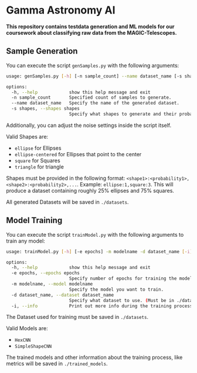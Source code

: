 # Gamma Astronomy AI

**This repository contains testdata generation and ML models for our coursework about classifying raw data from the MAGIC-Telescopes.**

## Sample Generation

You can execute the script `genSamples.py` with the following arguments:

```sh
usage: genSamples.py [-h] [-n sample_count] --name dataset_name [-s shapes]

options:
  -h, --help            show this help message and exit
  -n sample_count       Specified count of samples to generate.
  --name dataset_name   Specify the name of the generated dataset.
  -s shapes, --shapes shapes
                        Specify what shapes to generate and their probabilities.
```

Additionally, you can adjust the noise settings inside the script itself.

Valid Shapes are:
- `ellipse` for Ellipses
- `ellipse-centered` for Ellipses that point to the center
- `square` for Squares
- `triangle` for triangle

Shapes must be provided in the following format: `<shape1>:<probability1>,<shape2>:<probability2>,...`.
Example: `ellipse:1,square:3`. This will produce a dataset containing roughly 25% ellipses and 75% squares.

All generated Datasets will be saved in `./datasets`.


## Model Training

You can execute the script `trainModel.py` with the following arguments to train any model:

```sh
usage: trainModel.py [-h] [-e epochs] -m modelname -d dataset_name [-i]

options:
  -h, --help            show this help message and exit
  -e epochs, --epochs epochs
                        Specify number of epochs for training the model.
  -m modelname, --model modelname
                        Specify the model you want to train.
  -d dataset_name, --dataset dataset_name
                        Specify what dataset to use. (Must be in ./datasets)
  -i, --info            Print out more info during the training process, e.g. metrics for every epoch.
```

The Dataset used for training must be saved in `./datasets`.

Valid Models are:
- `HexCNN`
- `SimpleShapeCNN`

The trained models and other information about the training process, like metrics will be saved in `./trained_models`.
